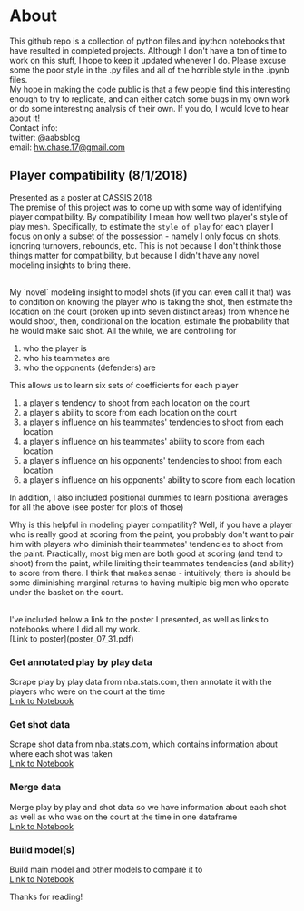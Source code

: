 # About
This github repo is a collection of python files and ipython notebooks that have resulted in
completed projects. Although I don't have a ton of time to work on this stuff, I hope to keep it
updated whenever I do. Please excuse some the poor style in the .py files and all of the
horrible style in the .ipynb files.
<br/>
My hope in making the code public is that a few people find this interesting enough to try to
replicate, and can either catch some bugs in my own work or do some interesting analysis of their
own. If you do, I would love to hear about it!
<br/>
Contact info:
<br/>
twitter: @aabsblog
<br/>
email: hw.chase.17@gmail.com

## Player compatibility (8/1/2018)
Presented as a poster at CASSIS 2018
<br/>
The premise of this project was to come up with some way of identifying player compatibility.
By compatibility I mean how well two player's style of play mesh. Specifically, to estimate the
`style of play` for each player I focus on only a subset of the possession - namely I only focus on
shots, ignoring turnovers, rebounds, etc. This is not because I don't think those things matter
for compatibility, but because I didn't have any novel modeling insights to bring there.

<br/>
My `novel` modeling insight to model shots (if you can even call it that) was to condition on
knowing the player who is taking the shot, then estimate the location on the court (broken up into
seven distinct areas) from whence he would shoot, then, conditional on the location, estimate the
probability that he would make said shot. All the while, we are controlling for

1. who the player is
2. who his teammates are
3. who the opponents (defenders) are

This allows us to learn six sets of coefficients for each player

1. a player's tendency to shoot from each location on the court
2. a player's ability to score from each location on the court
3. a player's influence on his teammates' tendencies to shoot from each location
4. a player's influence on his teammates' ability to score from each location
5. a player's influence on his opponents' tendencies to shoot from each location
6. a player's influence on his opponents' ability to score from each location

In addition, I also included positional dummies to learn positional averages for all the above
(see poster for plots of those)
<br/>

Why is this helpful in modeling player compatility? Well, if you have a player who is really good
at scoring from the paint, you probably don't want to pair him with players who diminish their
teammates' tendencies to shoot from the paint. Practically, most big men are both good at scoring
(and tend to shoot) from the paint, while limiting their teammates tendencies (and ability) to score
from there. I think that makes sense - intuitively, there is should be some diminishing marginal
returns to having multiple big men who operate under the basket on the court.

<br/>
I've included below a link to the poster I presented, as well as links to notebooks where I did all
my work.

<br/>
[Link to poster](poster_07_31.pdf)

### Get annotated play by play data
Scrape play by play data from nba.stats.com, then annotate it with the players who were on the court at the time
<br/>
[Link to Notebook](player_compatibility_notebooks/play_by_play_with_lineups.ipynb)

### Get shot data
Scrape shot data from nba.stats.com, which contains information about where each shot was taken
<br/>
[Link to Notebook](player_compatibility_notebooks/player_shot_charts.ipynb)

### Merge data
Merge play by play and shot data so we have information about each shot as well as who was on the court at the time in one dataframe
<br/>
[Link to Notebook](player_compatibility_notebooks/join_shot_charts_play_by_play.ipynb)

### Build model(s)
Build main model and other models to compare it to
<br/>
[Link to Notebook](player_compatibility_notebooks/modeling.ipynb)

Thanks for reading!